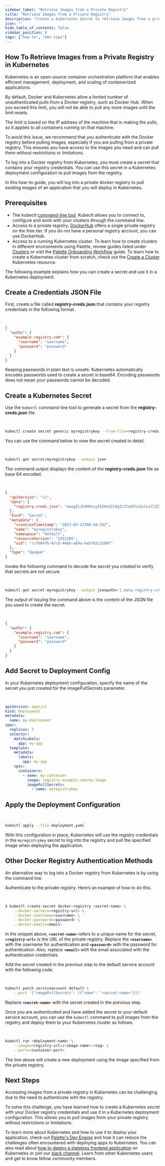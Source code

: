 ```yaml
---
sidebar_label: "Retrieve Images from a Private Registry"
title: "Retrieve Images from a Private Registry"
description: "Create a Kubernetes Secret to retrieve images from a private registry."
icon: ""
hide_table_of_contents: false
sidebar_position: 0
tags: ["how-to", "k8s-tips"]
---
```


## How To Retrieve Images from a Private Registry in Kubernetes

Kubernetes is an open-source container orchestration platform that enables efficient management, deployment, and scaling
of containerized applications.

By default, Docker and Kubernetes allow a limited number of unauthenticated pulls from a Docker registry, such as Docker
Hub. When you exceed this limit, you will not be able to pull any more images until the limit resets.

The limit is based on the IP address of the machine that is making the pulls, so it applies to all containers running on
that machine.

To avoid this issue, we recommend that you authenticate with the Docker registry before pulling images, especially if
you are pulling from a private registry. This ensures you have access to the images you need and can pull them without
restrictions or limitations.

To log into a Docker registry from Kubernetes, you must create a secret that contains your registry credentials. You can
use this secret in a Kubernetes deployment configuration to pull images from the registry.

In this how-to guide, you will log into a private docker registry to pull existing images of an application that you
will deploy in Kubernetes.

## Prerequisites

- The kubectl [command-line tool](https://kubernetes.io/docs/tasks/tools/install-kubectl-linux/). Kubectl allows you to
  connect to, configure and work with your clusters through the command line.
- Access to a private registry. [DockerHub](https://hub.docker.com/) offers a single private registry on the free tier.
  If you do not have a personal registry account, you can use DockerHub.
- Access to a running Kubernetes cluster. To learn how to create clusters in different environments using Palette,
  review guides listed under [Clusters](../../clusters/clusters.md) or visit the
  [Palette Onboarding Workflow](../../getting-started/onboarding-workflow.md#palette-workflow) guide. To learn how to
  create a Kubernetes cluster from scratch, check out the
  [Create a Cluster](https://kubernetes.io/docs/tutorials/kubernetes-basics/create-cluster/) Kubernetes resource.

The following example explains how you can create a secret and use it in a Kubernetes deployment.

## Create a Credentials JSON File

First, create a file called **registry-creds.json** that contains your registry credentials in the following format.

<br />

```json
{
  "auths": {
    "example.registry.com": {
      "username": "username",
      "password": "password"
    }
  }
}
```

Keeping passwords in plain text is unsafe. Kubernetes automatically encodes passwords used to create a secret in base64.
Encoding passwords does not mean your passwords cannot be decoded.

## Create a Kubernetes Secret

Use the `kubectl` command-line tool to generate a secret from the **registry-creds.json** file.

<br />

```bash
kubectl create secret generic myregistrykey --from-file=registry-creds.json
```

You can use the command below to view the secret created in detail.

<br />

```bash
kubectl get secret/myregistrykey --output json
```

The command output displays the content of the **registry-creds.json** file as base 64 encoded.

<br />

```json
{
  "apiVersion": "v1",
  "data": {
    "registry-creds.json": "ewogICJhdXRocyI6IHsKICAgICJleGFtcGxlLnJlZ2lzdHJ5LmNvbSI6IHsKICAgICAgInVzZXJuYW1lIjogInRlc3RfdXNlcm5hbWUiLAogICAgICAicGFzc3dvcmQiOiAidGVzdF9wYXNzd29yZCIKICAgIH0KICB9Cn0K"
  },
  "kind": "Secret",
  "metadata": {
    "creationTimestamp": "2023-03-22T08:44:26Z",
    "name": "myregistrykey",
    "namespace": "default",
    "resourceVersion": "1552285",
    "uid": "ccfb047b-67c8-446b-a69a-6eb762c3100f"
  },
  "type": "Opaque"
}
```

Invoke the following command to decode the secret you created to verify that secrets are not secure.

<br />

```bash
kubectl get secret myregistrykey --output jsonpath='{.data.registry-creds\.json}' | base64 --decode
```

The output of issuing the command above is the content of the JSON file you used to create the secret.

<br />

```json
{
  "auths": {
    "example.registry.com": {
      "username": "username",
      "password": "password"
    }
  }
}
```

## Add Secret to Deployment Config

In your Kubernetes deployment configuration, specify the name of the secret you just created for the imagePullSecrets
parameter.

<br />

```yaml
apiVersion: apps/v1
kind: Deployment
metadata:
  name: my-deployment
spec:
  replicas: 3
  selector:
    matchLabels:
      app: my-app
  template:
    metadata:
      labels:
        app: my-app
    spec:
      containers:
        - name: my-container
          image: registry.example.com/my-image
          imagePullSecrets:
            - name: myregistrykey
```

## Apply the Deployment Configuration

<br />

```bash
kubectl apply --file deployment.yaml
```

With this configuration in place, Kubernetes will use the registry credentials in the `myregistrykey` secret to log into
the registry and pull the specified image when deploying the application.

## Other Docker Registry Authentication Methods

An alternative way to log into a Docker registry from Kubernetes is by using the command line.

Authenticate to the private registry. Here’s an example of how to do this.

<br />

```bash
$ kubectl create secret docker-registry <secret-name> \
    --docker-server=<registry-url> \
    --docker-username=<username> \
    --docker-password=<password> \
    --docker-email=<email>
```

In the snippet above, **`<secret-name>`** refers to a unique name for the secret, **`<registry-url>`** is the URL of the
private registry. Replace the **`<username>`** with the username for authentication and **`<password>`** with the
password for authentication. Also, replace **`<email>`** with the email associated with the authentication credentials.

Add the secret created in the previous step to the default service account with the following code.

<br />

```bash
kubectl patch serviceaccount default \
    --port '{"imagePullSecrets": [{"name": "<secret-name>"}]}'
```

Replace **`<secret-name>`** with the secret created in the previous step.

Once you are authenticated and have added the secret to your default service account, you can use the `kubectl` command
to pull images from the registry and deploy them to your Kubernetes cluster as follows.

<br />

```bash
kubectl run <deployment-name> \
    --image=<registry-url>/<image-name>:<tag> \
    --port=<container-port>
```

The line above will create a new deployment using the image specified from the private registry.

## Next Steps

Accessing images from a private registry in Kubernetes can be challenging due to the need to authenticate with the
registry.

To solve this challenge, you have learned how to create a Kubernetes secret with your Docker registry credentials and
use it in a Kubernetes deployment configuration. This allows you to pull images from your private registry without
restrictions or limitations.

To learn more about Kubernetes and how to use it to deploy your application, check out
[Palette's Dev Engine](../../devx/apps/deploy-app.md) and how it can reduce the challenges often encountered with
deploying apps to Kubernetes. You can also read about
[how to deploy a stateless frontend application](../tutorials/deploy-stateless-frontend-app.md) on Kubernetes or join
our [slack channel](https://join.slack.com/t/spectrocloudcommunity/shared_invite/zt-1mw0cgosi-hZJDF_1QU77vF~qNJoPNUQ).
Learn from other Kubernetes users and get to know fellow community members.
